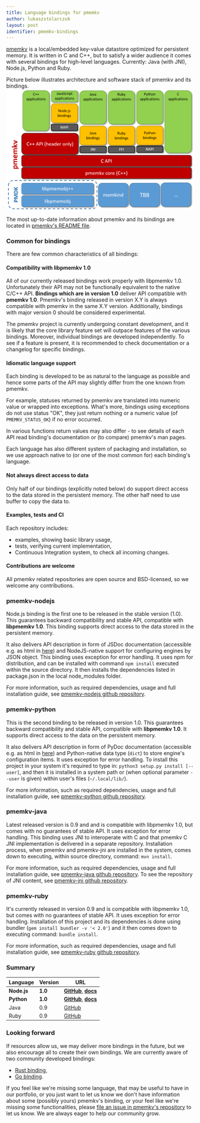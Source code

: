 ```yaml
---
title: Language bindings for pmemkv
author: lukaszstolarczuk
layout: post
identifier: pmemkv-bindings
---
```


[pmemkv][pmemkv_pmem_io] is a local/embedded key-value datastore optimized for persistent memory.
It is written in C and C++, but to satisfy a wider audience it comes with several bindings
for high-level languages. Currently: Java (with JNI), Node.js, Python and Ruby.

Picture below illustrates architecture and software stack of pmemkv and its bindings.
![pmemkv_bindings_image](/assets/pmemkv_bindings.png)

The most up-to-date information about pmemkv and its bindings are located in
[pmemkv's README file][pmemkv_bindings_readme].

### Common for bindings

There are few common characteristics of all bindings:

#### Compatibility with libpmemkv 1.0

All of our currently released bindings work properly with libpmemkv 1.0. Unfortunately their API
may not be functionally equivalent to the native C/C++ API. **Bindings which are
in version 1.0** deliver API compatible with **pmemkv 1.0**. Pmemkv's binding
released in version X.Y is always compatible with pmemkv in the same X.Y version.
Additionally, bindings with major version 0 should be considered experimental.

The pmemkv project is currently undergoing constant development, and it is likely that
the core library feature set will outpace features of the various bindings. Moreover,
individual bindings are developed independently. To see if a feature is present,
it is recommended to check documentation or a changelog for specific bindings.

#### Idiomatic language support

Each binding is developed to be as natural to the language as possible and hence
some parts of the API may slightly differ from the one known from pmemkv.

For example, statuses returned by pmemkv are translated into numeric value or wrapped
into exceptions. What's more, bindings using exceptions do not use status "OK", they just
return nothing or a numeric value (of `PMEMKV_STATUS_OK`) if no error occurred.

In various functions return values may also differ - to see details of each API
read binding's documentation or (to compare) pmemkv's man pages.

Each language has also different system of packaging and installation, so we use approach
native to (or one of the most common for) each binding's language.

#### Not always direct access to data

Only half of our bindings (explicitly noted below) do support direct access to the data stored
in the persistent memory. The other half need to use buffer to copy the data to.

#### Examples, tests and CI

Each repository includes:
* examples, showing basic library usage,
* tests, verifying current implementation,
* Continuous Integration system, to check all incoming changes.

#### Contributions are welcome

All pmemkv related repositories are open source and BSD-licensed, so we welcome any contributions.

### pmemkv-nodejs

Node.js binding is the first one to be released in the stable version (1.0). This guarantees
backward compatibility and stable API, compatible with **libpmemkv 1.0**. This binding supports
direct access to the data stored in the persistent memory.

It also delivers API description in form of JSDoc documentation (accessible e.g. as html in
[here](nodejs_pmem_io)) and NodeJS-native support for configuring engines by JSON object.
This binding uses exception for error handling. It uses npm for distribution, and can be installed
with command `npm install` executed within the source directory. It then installs the dependencies
listed in package.json in the local node_modules folder.

For more information, such as required dependencies, usage and full installation guide,
see [pmemkv-nodejs github repository][nodejs_gh].

### pmemkv-python

This is the second binding to be released in version 1.0. This guarantees backward compatibility
and stable API, compatible with **libpmemkv 1.0**. It supports direct access to the data
on the persistent memory.

It also delivers API description in form of PyDoc documentation (accessible e.g. as html in
[here](py_pmem_io)) and Python-native data type (`dict`) to store engine's configuration items.
It uses exception for error handling. To install this project in your system it's required
to type in: `python3 setup.py install [--user]`, and then it is installed in a system path
or (when optional parameter `--user` is given) within user's files (`~/.local/lib/`).

For more information, such as required dependencies, usage and full installation guide,
see [pmemkv-python github repository][py_gh].

### pmemkv-java

Latest released version is 0.9 and and is compatible with libpmemkv 1.0, but comes with no
guarantees of stable API. It uses exception for error handling. This binding uses JNI to
interoperate with C and that pmemkv C JNI implementation is delivered in a separate repository.
Installation process, when pmemkv and pmemkv-jni are installed in the system, comes down to
executing, within source directory, command: `mvn install`.

For more information, such as required dependencies, usage and full installation guide,
see [pmemkv-java github repository][java_gh]. To see the repository of JNI content,
see [pmemkv-jni github repository][jni_gh].

### pmemkv-ruby

It's currently released in version 0.9 and is compatible with libpmemkv 1.0, but comes
with no guarantees of stable API. It uses exception for error handling.
Installation of this project and its dependencies is done using bundler
(`gem install bundler -v '< 2.0'`) and it then comes down to executing command: `bundle install`.

For more information, such as required dependencies, usage and full installation guide,
see [pmemkv-ruby github repository][ruby_gh].

### Summary

| Language  | Version | URL |
| --------- | ------- | --- |
| **Node.js** | **1.0** | **[GitHub][nodejs_gh]**, **[docs][nodejs_pmem_io]** |
| **Python** | **1.0** | **[GitHub][py_gh]**, **[docs][py_pmem_io]** |
| Java | 0.9 | [GitHub][java_gh] |
| Ruby | 0.9 | [GitHub][ruby_gh] |

### Looking forward

If resources allow us, we may deliver more bindings in the future, but we also encourage all
to create their own bindings. We are currently aware of two community developed bindings:
* [Rust binding][rust_binding_iss],
* [Go binding][go_binding_iss].

If you feel like we're missing some language, that may be useful to have in our portfolio,
or you just want to let us know we don't have information about some (possibly yours) pmemkv's binding,
or your feel like we're missing some functionalities, please [file an issue in pmemkv's repository][new_pmemkv_iss]
to let us know. We are always eager to help our community grow.


[pmemkv_pmem_io]: https://pmem.io/pmemkv/
[pmemkv_bindings_readme]: https://github.com/pmem/pmemkv/#language-bindings
[nodejs_gh]: https://github.com/pmem/pmemkv-nodejs
[nodejs_pmem_io]: https://pmem.io/pmemkv-nodejs
[py_gh]: https://github.com/pmem/pmemkv-python
[py_pmem_io]: https://pmem.io/pmemkv-python
[java_gh]: https://github.com/pmem/pmemkv-java
[jni_gh]: https://github.com/pmem/pmemkv-jni
[ruby_gh]: https://github.com/pmem/pmemkv-ruby
[rust_binding_iss]: https://github.com/pmem/pmemkv/issues/192
[go_binding_iss]: https://github.com/pmem/pmemkv/issues/190
[new_pmemkv_iss]: https://github.com/pmem/pmemkv/issues

